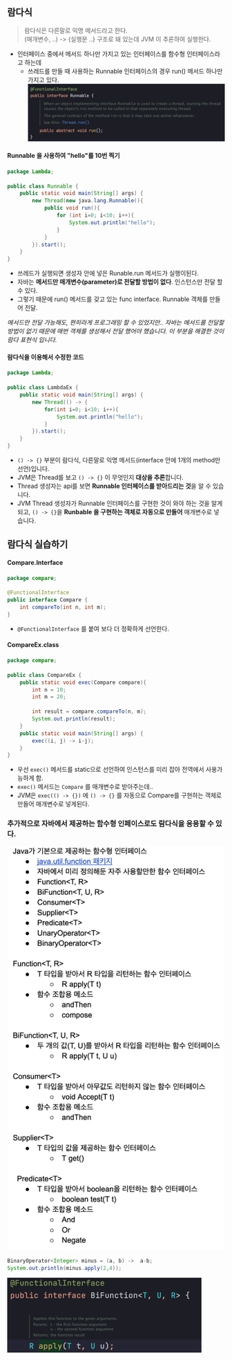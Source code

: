 ## 람다식
> 람다식은 다른말로 익명 메서드라고 한다.  
> (매개변수, ..) -> {실행문 ..} 구조로 돼 있는데 JVM 이 추론하여 실행한다.

* 인터페이스 중에서 메서드 하나만 가지고 있는 인터페이스를 함수형 인터페이스라고 하는데
  * 쓰레드를 만들 때 사용하는 Runnable 인터페이스의 경우 run() 메서드 하나만 가지고 있다.
    <img src="../../img/Functional-Interface.png">

#### Runnable 을 사용하여 "hello"를 10번 찍기
```java
package Lambda;

public class Runnable {
    public static void main(String[] args) {
        new Thread(new java.lang.Runnable(){
            public void run(){
                for (int i=0; i<10; i++){
                    System.out.println("hello");
                }
            }
        }).start();
    }
}
```
* 쓰레드가 실행되면 생성자 안에 넣은 Runable.run 메서드가 실행이된다.
* 자바는 **메서드만 매개변수(parameter)로 전달할 방법이 없다**. 인스턴스만 전달 할 수 있다.
* 그렇기 때문에 run() 메서드를 갖고 있는 func interface. Runnable 객체를 만들어 전달.

*메서드만 전달 가능해도, 편히라게 프로그래밍 할 수 있었지만.. 자바는 메서드를 전달할 방법이 없기 때문에 매번 객체를 생성해서 전달 했어야 했습니다. 이 부분을 해결한 것이 람다 표현식 입니다.*

#### 람다식을 이용해서 수정한 코드

```java
package Lambda;

public class LambdaEx {
    public static void main(String[] args) {
        new Thread(() -> {
            for(int i=0; i<10; i++){
                System.out.println("hello");
            }
        }).start();
    }
}
```

* `() -> {}` 부분이 람다식, 다른말로 익명 메서드(interface 안에 1개의 method만 선언)입니다.
* JVM은 Thread를 보고 `() -> {}` 이 무엇인지 **대상을 추론**합니다.
* Thread 생성자는 api를 보면 **Runnable 인터페이스를 받아드리는 것**을 알 수 있습니다.
* JVM Thread 생성자가 Runnable 인터페이스를 구현한 것이 와야 하는 것을 알게되고, `() -> {}`을 **Runbable 을 구현하는 객체로 자동으로 만들어** 매개변수로 넣습니다.

## 람다식 실습하기

#### Compare.Interface
```java
package compare;

@FunctionalInterface
public interface Compare {
    int compareTo(int n, int m);
}
```
* `@FunctionalInterface` 를 붙여 보다 더 정확하게 선언한다.

#### CompareEx.class
```java
package compare;

public class CompareEx {
    public static void exec(Compare compare){
        int n = 10;
        int m = 20;

        int result = compare.compareTo(n, m);
        System.out.println(result);
    }
    public static void main(String[] args) {
        exec((i, j) -> i-j);
    }
}
```

* 우선 `exec()` 메서드를 static으로 선언하여 인스턴스를 미리 잡아 전역에서 사용가능하게 함.
* `exec()` 메서드는 `Compare` 를 매개변수로 받아주는데..
* JVM은 `exec(() -> {})` 에 `() -> {}` 를 자동으로 Compare를 구현하는 객체로 만들어 매개변수로 넣게된다.

### 추가적으로 자바에서 제공하는 함수형 인페이스로도 람다식을 응용할 수 있다.
<img src="../../img/java-default-functional-interface.png" width="650px">

```java
BinaryOperator<Integer> minus = (a, b) ->  a-b;
System.out.println(minus.apply(2,4));
```

<img src="../../img/BiFunction-apply-ab-method.png" width="450px">